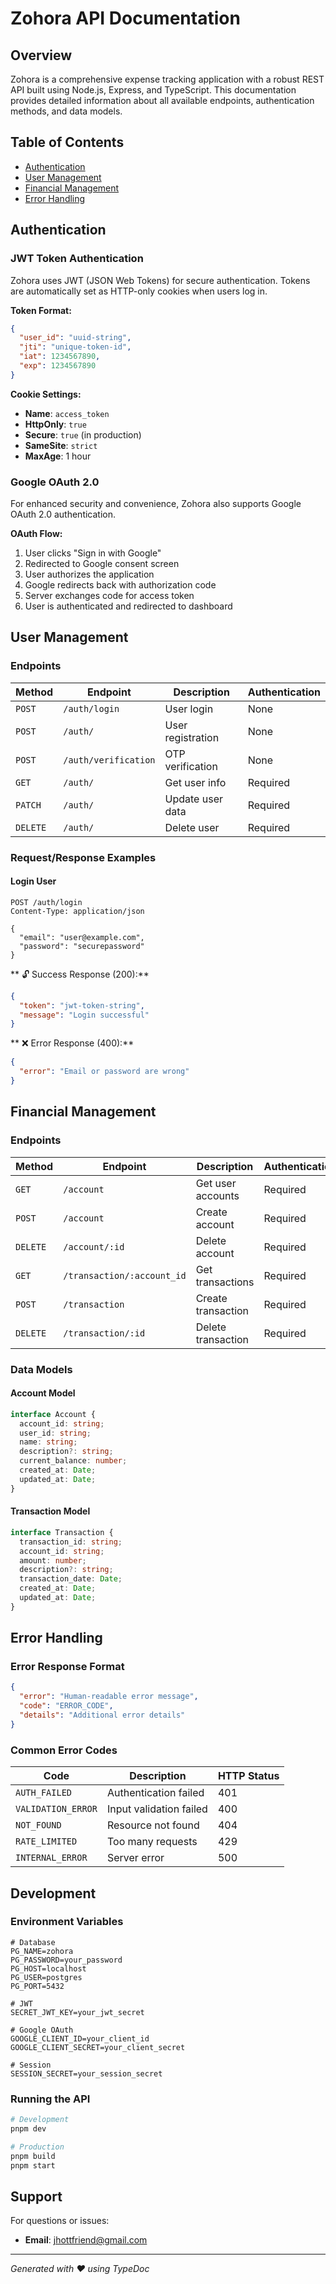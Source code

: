 # Zohora API Documentation

## Overview

Zohora is a comprehensive expense tracking application with a robust REST API built using Node.js, Express, and TypeScript. This documentation provides detailed information about all available endpoints, authentication methods, and data models.

## Table of Contents

- [Authentication](#authentication)
- [User Management](#user-management)
- [Financial Management](#financial-management)
- [Error Handling](#error-handling)

## Authentication

### JWT Token Authentication

Zohora uses JWT (JSON Web Tokens) for secure authentication. Tokens are automatically set as HTTP-only cookies when users log in.

**Token Format:**
```json
{
  "user_id": "uuid-string",
  "jti": "unique-token-id",
  "iat": 1234567890,
  "exp": 1234567890
}
```

**Cookie Settings:**
- **Name**: `access_token`
- **HttpOnly**: `true`
- **Secure**: `true` (in production)
- **SameSite**: `strict`
- **MaxAge**: 1 hour

### Google OAuth 2.0

For enhanced security and convenience, Zohora also supports Google OAuth 2.0 authentication.

**OAuth Flow:**
1. User clicks "Sign in with Google"
2. Redirected to Google consent screen
3. User authorizes the application
4. Google redirects back with authorization code
5. Server exchanges code for access token
6. User is authenticated and redirected to dashboard

## User Management

### Endpoints

| Method | Endpoint | Description | Authentication |
|--------|----------|-------------|----------------|
| `POST` | `/auth/login` | User login | None |
| `POST` | `/auth/` | User registration | None |
| `POST` | `/auth/verification` | OTP verification | None |
| `GET` | `/auth/` | Get user info | Required |
| `PATCH` | `/auth/` | Update user data | Required |
| `DELETE` | `/auth/` | Delete user | Required |

### Request/Response Examples

#### Login User
```http
POST /auth/login
Content-Type: application/json

{
  "email": "user@example.com",
  "password": "securepassword"
}
```

** 🔓 Success Response (200):**
```json
{
  "token": "jwt-token-string",
  "message": "Login successful"
}
```

** ❌ Error Response (400):**
```json
{
  "error": "Email or password are wrong"
}
```

## Financial Management

### Endpoints

| Method | Endpoint | Description | Authentication |
|--------|----------|-------------|----------------|
| `GET` | `/account` | Get user accounts | Required |
| `POST` | `/account` | Create account | Required |
| `DELETE` | `/account/:id` | Delete account | Required |
| `GET` | `/transaction/:account_id` | Get transactions | Required |
| `POST` | `/transaction` | Create transaction | Required |
| `DELETE` | `/transaction/:id` | Delete transaction | Required |

### Data Models

#### Account Model
```typescript
interface Account {
  account_id: string;
  user_id: string;
  name: string;
  description?: string;
  current_balance: number;
  created_at: Date;
  updated_at: Date;
}
```

#### Transaction Model
```typescript
interface Transaction {
  transaction_id: string;
  account_id: string;
  amount: number;
  description?: string;
  transaction_date: Date;
  created_at: Date;
  updated_at: Date;
}
```

## Error Handling

### Error Response Format
```json
{
  "error": "Human-readable error message",
  "code": "ERROR_CODE",
  "details": "Additional error details"
}
```

### Common Error Codes

| Code | Description | HTTP Status |
|------|-------------|-------------|
| `AUTH_FAILED` | Authentication failed | 401 |
| `VALIDATION_ERROR` | Input validation failed | 400 |
| `NOT_FOUND` | Resource not found | 404 |
| `RATE_LIMITED` | Too many requests | 429 |
| `INTERNAL_ERROR` | Server error | 500 |

## Development

### Environment Variables
```env
# Database
PG_NAME=zohora
PG_PASSWORD=your_password
PG_HOST=localhost
PG_USER=postgres
PG_PORT=5432

# JWT
SECRET_JWT_KEY=your_jwt_secret

# Google OAuth
GOOGLE_CLIENT_ID=your_client_id
GOOGLE_CLIENT_SECRET=your_client_secret

# Session
SESSION_SECRET=your_session_secret
```

### Running the API
```bash
# Development
pnpm dev

# Production
pnpm build
pnpm start
```

## Support

For questions or issues:
- **Email**: jhottfriend@gmail.com

---

*Generated with ❤️ using TypeDoc*